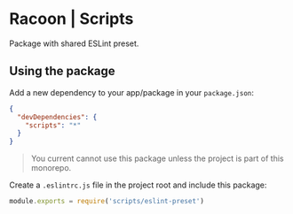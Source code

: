 # Racoon | Scripts

Package with shared ESLint preset.

## Using the package

Add a new dependency to your app/package in your `package.json`:

```json
{
  "devDependencies": {
    "scripts": "*"
  }
}
```

> You current cannot use this package unless the project is part of this monorepo.

Create a `.eslintrc.js` file in the project root and include this package:

```js
module.exports = require('scripts/eslint-preset')
```
